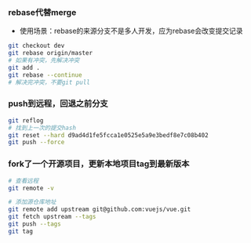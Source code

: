 ### rebase代替merge
  * 使用场景：rebase的来源分支不是多人开发，应为rebase会改变提交记录

```bash
git checkout dev
git rebase origin/master
# 如果有冲突，先解决冲突
git add .
git rebase --continue
# 解决完冲突，不要git pull

```

### push到远程，回退之前分支

```bash
git reflog
# 找到上一次的提交hash
git reset --hard d9ad4d1fe5fcca1e0525e5a9e3bedf8e7c08b402
git push --force
```

### fork了一个开源项目，更新本地项目tag到最新版本

```bash
# 查看远程
git remote -v

# 添加源仓库地址
git remote add upstream git@github.com:vuejs/vue.git
git fetch upstream --tags
git push --tags
git tag
```